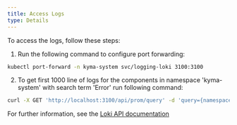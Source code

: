```yaml
---
title: Access Logs
type: Details
---
```


To access the logs, follow these steps:

1. Run the following command to configure port forwarding:
```bash
kubectl port-forward -n kyma-system svc/logging-loki 3100:3100
```

2. To get first 1000 line of logs for the components in namespace 'kyma-system' with search term 'Error' run following command:
```bash
curl -X GET 'http://localhost:3100/api/prom/query' -d 'query={namespace="kyma-system"}' -d 'regexp=Error' -d 'limit=1000'
```

For further information, see the [Loki API documentation]('https://github.com/grafana/loki/blob/master/docs/api.md')